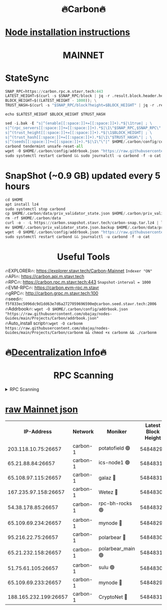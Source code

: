<h1 align="center"> 🔥Carbon🔥</h1>

[Node installation instructions](https://github.com/obajay/nodes-Guides/tree/main/Projects/Carbon)
=
<h1 align="center"> MAINNET</h1>

# StateSync
```python
SNAP_RPC=https://carbon.rpc.m.stavr.tech:443
LATEST_HEIGHT=$(curl -s $SNAP_RPC/block | jq -r .result.block.header.height); \
BLOCK_HEIGHT=$((LATEST_HEIGHT - 1000)); \
TRUST_HASH=$(curl -s "$SNAP_RPC/block?height=$BLOCK_HEIGHT" | jq -r .result.block_id.hash)

echo $LATEST_HEIGHT $BLOCK_HEIGHT $TRUST_HASH

sed -i.bak -E "s|^(enable[[:space:]]+=[[:space:]]+).*$|\1true| ; \
s|^(rpc_servers[[:space:]]+=[[:space:]]+).*$|\1\"$SNAP_RPC,$SNAP_RPC\"| ; \
s|^(trust_height[[:space:]]+=[[:space:]]+).*$|\1$BLOCK_HEIGHT| ; \
s|^(trust_hash[[:space:]]+=[[:space:]]+).*$|\1\"$TRUST_HASH\"| ; \
s|^(seeds[[:space:]]+=[[:space:]]+).*$|\1\"\"|" $HOME/.carbon/config/config.toml
carbond tendermint unsafe-reset-all
wget -O $HOME/.carbon/config/addrbook.json "https://raw.githubusercontent.com/obajay/nodes-Guides/main/Projects/Carbon/addrbook.json"
sudo systemctl restart carbond && sudo journalctl -u carbond -f -o cat
```
# SnapShot (~0.9 GB) updated every 5 hours
```python
cd $HOME
apt install lz4
sudo systemctl stop carbond
cp $HOME/.carbon/data/priv_validator_state.json $HOME/.carbon/priv_validator_state.json.backup
rm -rf $HOME/.carbon/data
curl -o - -L https://carbon.snapshot.stavr.tech/carbon-snap.tar.lz4 | lz4 -c -d - | tar -x -C $HOME/.carbon --strip-components 2
mv $HOME/.carbon/priv_validator_state.json.backup $HOME/.carbon/data/priv_validator_state.json
wget -O $HOME/.carbon/config/addrbook.json "https://raw.githubusercontent.com/obajay/nodes-Guides/main/Projects/Carbon/addrbook.json"
sudo systemctl restart carbond && journalctl -u carbond -f -o cat
```

 <h1 align="center"> Useful Tools</h1>

🔥EXPLORER🔥:     https://explorer.stavr.tech/Carbon-Mainnet        `Indexer "ON"` \
🔥API🔥:          https://carbon.api.m.stavr.tech \
🔥RPC🔥:          https://carbon.rpc.m.stavr.tech:443              `Snapshot-interval = 1000` \
🔥EVM-RPC🔥:      https://carbon.evm-rpc.m.stavr \
🔥gRPC🔥:         http://carbon.grpc.m.stavr.tech:100 \
🔥seed🔥:      `f5f833ec5096dc9d1dd63e7d6a2727059696590e@carbon.seed.stavr.tech:2006` \
🔥Addrbook🔥:  `wget -O $HOME/.carbon/config/addrbook.json "https://raw.githubusercontent.com/obajay/nodes-Guides/main/Projects/Carbon/addrbook.json"` \
🔥Auto_install script🔥:`wget -O carbonm https://raw.githubusercontent.com/obajay/nodes-Guides/main/Projects/Carbon/carbonm && chmod +x carbonm && ./carbonm`

🔥[Decentralization Info](https://github.com/obajay/StateSync-snapshots/tree/main/Projects/Carbon/Decentralization)🔥
=
<h1 align="center"> RPC Scanning</h1>

<details>
<summary>RPC Scanning</summary>

<h2 align="center"> We scan nodes in real time every 4 hours. And we provide the final result of RPC endpoints.
We cannot influence the operation of these nodes in any way. </h2>


```python
If Voting Power is higher than 0 --> then the Node is a validator of the network and may be subject to attack and be a potential threat to the chain.
```
```python
We marked such validators with a red symbol
```

</details>

[raw Mainnet json](https://rpc-check.carbonm.stavr.tech/carbonm/rpc-carbonm-result.json)
=


<table><tr><th>IP-Address</th><th>Network</th><th>Moniker</th><th>Latest Block Height</th><th>Earliest Block Height</th><th>Catching Up</th><th>Tx Index</th><th>Voting Power</th><th>Scan Time</th></tr><tr><td>203.118.10.75:26657</td><td>carbon-1</td><td>potatofield 🟢</td><td>54848299</td><td>21164241</td><td>False</td><td>on</td><td>0</td><td>2024-03-13T23:29:13.666254758UTC</td></tr><tr><td>65.21.88.84:26657</td><td>carbon-1</td><td>ics-node1 🟢</td><td>54848310</td><td>21164241</td><td>False</td><td>off</td><td>0</td><td>2024-03-13T23:29:37.750012000UTC</td></tr><tr><td>65.108.97.115:26657</td><td>carbon-1</td><td>galaz 🔴</td><td>54848314</td><td>47374001</td><td>False</td><td>on</td><td>10575144592</td><td>2024-03-13T23:29:46.193624890UTC</td></tr><tr><td>167.235.97.158:26657</td><td>carbon-1</td><td>Wetez 🔴</td><td>54848300</td><td>48067570</td><td>False</td><td>on</td><td>1370952253</td><td>2024-03-13T23:29:20.025276946UTC</td></tr><tr><td>54.38.178.85:26657</td><td>carbon-1</td><td>rpc-bh-rocks 🟢</td><td>54848322</td><td>53130001</td><td>False</td><td>on</td><td>0</td><td>2024-03-13T23:29:59.224143338UTC</td></tr><tr><td>65.109.69.234:26657</td><td>carbon-1</td><td>mynode 🔴</td><td>54848293</td><td>53160001</td><td>False</td><td>off</td><td>12069743982</td><td>2024-03-13T23:29:02.550087054UTC</td></tr><tr><td>95.216.22.75:26657</td><td>carbon-1</td><td>polarbear 🔴</td><td>54848307</td><td>54283001</td><td>False</td><td>on</td><td>10447625092</td><td>2024-03-13T23:29:33.387555142UTC</td></tr><tr><td>65.21.232.158:26657</td><td>carbon-1</td><td>polarbear_main 🟢</td><td>54848318</td><td>54286001</td><td>False</td><td>off</td><td>0</td><td>2024-03-13T23:29:52.847463475UTC</td></tr><tr><td>51.75.61.105:26657</td><td>carbon-1</td><td>sulu 🟢</td><td>54848305</td><td>54542001</td><td>False</td><td>off</td><td>0</td><td>2024-03-13T23:29:29.019010542UTC</td></tr><tr><td>65.109.69.233:26657</td><td>carbon-1</td><td>mynode 🔴</td><td>54848293</td><td>54660001</td><td>False</td><td>off</td><td>8140322885</td><td>2024-03-13T23:29:02.260851326UTC</td></tr><tr><td>188.165.232.199:26657</td><td>carbon-1</td><td>CryptoNet 🔴</td><td>54848318</td><td>54710001</td><td>False</td><td>off</td><td>3520509087</td><td>2024-03-13T23:29:52.546560490UTC</td></tr></table>
